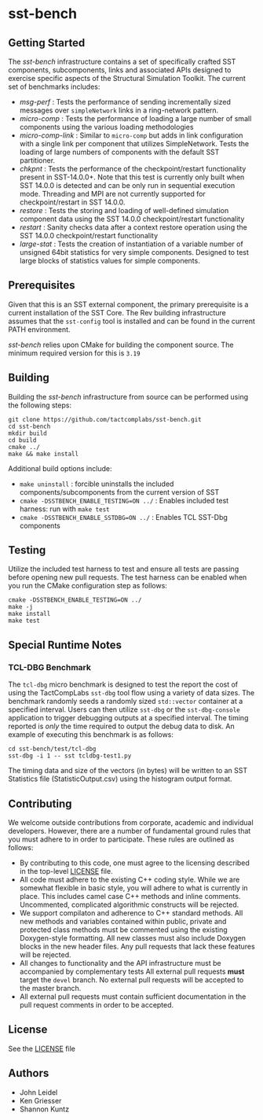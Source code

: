 # sst-bench

## Getting Started

The *sst-bench* infrastructure contains a set of specifically crafted 
SST components, subcomponents, links and associated APIs designed to 
exercise specific aspects of the Structural Simulation Toolkit.  The current 
set of benchmarks includes:

* *msg-perf* : Tests the performance of sending incrementally sized messages 
over `simpleNetwork` links in a ring-network pattern.
* *micro-comp* : Tests the performance of loading a large number of small components 
using the various loading methodologies
* *micro-comp-link* : Similar to `micro-comp` but adds in link configuration with 
a single link per component that utilizes SimpleNetwork.  Tests the loading 
of large numbers of components with the default SST partitioner.
* *chkpnt* : Tests the performance of the checkpoint/restart functionality 
present in SST-14.0.0+.  Note that this test is currently only built when SST 
14.0.0 is detected and can be only run in sequential execution mode.  Threading 
and MPI are not currently supported for checkpoint/restart in SST 14.0.0.
* *restore* : Tests the storing and loading of well-defined simulation component data using 
the SST 14.0.0 checkpoint/restart functionality
* *restart* : Sanity checks data after a context restore operation using the 
SST 14.0.0 checkpoint/restart functionality
* *large-stat* : Tests the creation of instantiation of a variable number of unsigned 
64bit statistics for very simple components.  Designed to test large blocks of 
statistics values for simple components.

## Prerequisites

Given that this is an SST external component, the primary prerequisite is a
current installation of the SST Core. The Rev building infrastructure assumes
that the `sst-config` tool is installed and can be found in the current PATH
environment.

*sst-bench* relies upon CMake for building the component source.  The minimum 
required version for this is `3.19`

## Building

Building the *sst-bench* infrastructure from source can be performed 
using the following steps:

```
git clone https://github.com/tactcomplabs/sst-bench.git
cd sst-bench
mkdir build
cd build
cmake ../
make && make install
```

Additional build options include:
* `make uninstall` : forcible uninstalls the included components/subcomponents 
from the current version of SST
* `cmake -DSSTBENCH_ENABLE_TESTING=ON ../` : Enables included test harness: 
run with `make test`
* `cmake -DSSTBENCH_ENABLE_SSTDBG=ON ../` : Enables TCL SST-Dbg components

## Testing

Utilize the included test harness to test and ensure all tests are passing 
before opening new pull requests.  The test harness can be enabled when 
you run the CMake configuration step as follows:

```
cmake -DSSTBENCH_ENABLE_TESTING=ON ../
make -j
make install
make test
```

## Special Runtime Notes

### TCL-DBG Benchmark

The `tcl-dbg` micro benchmark is designed to test the report the cost of using 
the TactCompLabs `sst-dbg` tool flow using a variety of data sizes.  The benchmark 
randomly seeds a randomly sized `std::vector` container at a specified interval.  Users 
can then utilize `sst-dbg` or the `sst-dbg-console` application to trigger debugging 
outputs at a specified interval.  The timing reported is *only* the time required to output 
the debug data to disk.  An example of executing this benchmark is as follows:

```
cd sst-bench/test/tcl-dbg
sst-dbg -i 1 -- sst tcldbg-test1.py
```

The timing data and size of the vectors (in bytes) will be written to an SST Statistics 
file (StatisticOutput.csv) using the histogram output format.

## Contributing

We welcome outside contributions from corporate, academic and individual
developers. However, there are a number of fundamental ground rules that you
must adhere to in order to participate. These rules are outlined as follows:

* By contributing to this code, one must agree to the licensing described in
the top-level [LICENSE](LICENSE) file.
* All code must adhere to the existing C++ coding style. While we are somewhat
flexible in basic style, you will adhere to what is currently in place. This
includes camel case C++ methods and inline comments. Uncommented, complicated
algorithmic constructs will be rejected.
* We support compilaton and adherence to C++ standard methods. All new methods
and variables contained within public, private and protected class methods must
be commented using the existing Doxygen-style formatting. All new classes must
also include Doxygen blocks in the new header files. Any pull requests that
lack these features will be rejected.
* All changes to functionality and the API infrastructure must be accompanied
by complementary tests All external pull requests **must** target the `devel`
branch. No external pull requests will be accepted to the master branch.
* All external pull requests must contain sufficient documentation in the pull
request comments in order to be accepted.

## License

See the [LICENSE](./LICENSE) file

## Authors
* John Leidel
* Ken Griesser
* Shannon Kuntz
